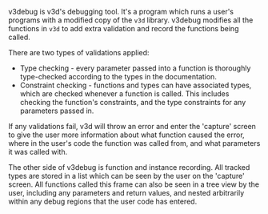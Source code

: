 
v3debug is v3d's debugging tool. It's a program which runs a user's programs
with a modified copy of the `v3d` library. v3debug modifies all the functions
in `v3d` to add extra validation and record the functions being called.

There are two types of validations applied:
* Type checking - every parameter passed into a function is thoroughly
  type-checked according to the types in the documentation.
* Constraint checking - functions and types can have associated types, which are
  checked whenever a function is called. This includes checking the function's
  constraints, and the type constraints for any parameters passed in.

If any validations fail, v3d will throw an error and enter the 'capture' screen
to give the user more information about what function caused the error, where in
the user's code the function was called from, and what parameters it was called
with.

The other side of v3debug is function and instance recording. All tracked types
are stored in a list which can be seen by the user on the 'capture' screen. All
functions called this frame can also be seen in a tree view by the user,
including any parameters and return values, and nested arbitrarily within any
debug regions that the user code has entered.
